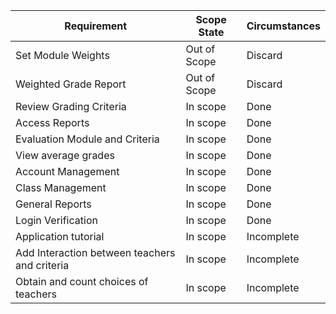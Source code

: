 | Requirement                   | Scope State   |   Circumstances    |
| ------------------------------ | ----------- |       ----------- |    
| Set Module Weights             | Out of Scope   |   Discard    |
| Weighted Grade Report          | Out of Scope   |   Discard   |
| Review Grading Criteria        | In scope      |     Done   |
| Access Reports                 | In scope         |     Done   |
| Evaluation Module and Criteria | In scope         |     Done   |
| View average grades            | In scope     |     Done   |
| Account Management             | In scope      |     Done   |
| Class Management               | In scope        |     Done   |
| General Reports                | In scope        |     Done   |
| Login Verification             | In scope       |     Done   |
| Application tutorial           | In scope    |   Incomplete  |
| Add Interaction between teachers and criteria   | In scope    |   Incomplete  |
| Obtain and count choices of teachers    | In scope    |   Incomplete  |

